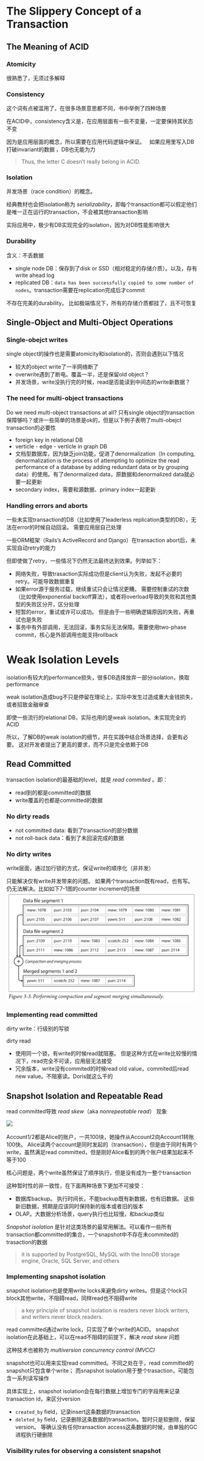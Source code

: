 # The Slippery Concept of a Transaction

## The Meaning of ACID

### Atomicity
很熟悉了，无须过多解释
### Consistency
这个词有点被滥用了，在很多场景意思都不同，书中举例了四种场景

在ACID中，consistency含义是，在应用层面有一些不变量，一定要保持其状态不变

因为是应用层面的概念，所以需要在应用代码逻辑中保证。   如果应用里写入DB打破invariant的数据 ，DB也无能为力
> Thus, the letter C doesn’t really belong in ACID.
### Isolation
并发场景（race condition）的概念。

经典教材也会把isolation称为 _serializability_，即每个transaction都可以假定他们是唯一正在运行的transaction，不会被其他transaction影响

实际应用中，极少有DB实现完全的isolation，因为对DB性能影响很大

### Durability
含义：不丢数据

- single node DB：保存到了disk or SSD（相对稳定的存储介质）。以及，存有write ahead log
- replicated DB：`data has been successfully copied to some number of nodes`。transaction需要在replication完成后才commit

不存在完美的durability。 比如极端情况下，所有的存储介质都挂了，且不可恢复

## Single-Object and Multi-Object Operations

### Single-obejct writes
single object的操作也是需要atomicity和isolation的，否则会遇到以下情况
- 较大的object write了一半网络断了
- overwrite遇到了断电。覆盖一半，还是保留old object？
- 并发场景，write没执行完的时候，read是否能读到中间态的write新数据？

### The need for multi-object transactions

Do we need multi-object transactions at all? 只有single object的transaction保障够吗？或许一些简单的场景是ok的，但是以下例子表明了multi-obejct transaction的必要性

- foreign key in relational DB
- verticle - edge - verticle in graph DB
- 文档型数据库，因为缺乏join功能，促进了denormalization（In computing, denormalization is the process of attempting to optimize the read performance of a database by adding redundant data or by grouping data）的使用。有了denormalized data，原数据和denormalized data就必要一起更新
- secondary index，需要和源数据、primary index一起更新

### Handling errors and aborts

一些未实现transaction的DB（比如使用了leaderless replication类型的DB），无法在error的时候自动回滚。 需要应用层自己处理

一些ORM框架（Rails’s ActiveRecord and Django）在transaction abort后，未实现自动retry的能力

但即使做了retry，一些情况下仍然无法最终达到效果。列举如下：
- 网络失败，导致trasaction实际成功但是client认为失败，发起不必要的retry。可能导致数据重复
- 如果error源于服务过载，继续重试只会让情况更糟。  需要控制重试的次数（比如使用exponential backoff算法），或者将overload导致的失败和其他类型的失败区分开，区分处理
- 短暂的error，重试或许可以成功。 但是由于一些明确逻辑原因的失败，再重试也是失败
- 事务中有外部调用，无法回滚，事务实际无法保障。需要使用two-phase commit，核心是外部调用也能支持rollback

# Weak Isolation Levels

isolation有较大的performance损失，很多DB选择放弃一部分isolation，换取performance

weak isolation造成bug不只是停留在理论上，实际中发生过造成重大金钱损失，或者招致金融审查

即使一些流行的relational DB，实际也用的是weak isolation。未实现完全的ACID

所以，了解DB的weak isolation的细节，并在实践中结合场景选择，会更有必要。 这对开发者提出了更高的要求，而不只是完全依赖于DB

## Read Committed

transaction isolation的最基础的level，就是 _read commited_ 。即：
- read到的都是committed的数据
- write覆盖的也都是committed的数据
### No dirty reads

- not committed data: 看到了transaction的部分数据
- not roll-back data：看到了未回滚完成的数据

### No dirty writes
write层面，通过加行锁的方式，保证write的顺序化（非并发）

只能解决仅有write并发带来的问题。  如果两个transaction既有read，也有写。仍无法解决。比如如下7-1图的counter increment的场景
![图](/images/Pasted%20image%2020230827195927.png)

### Implementing read committed

dirty write：行级别的写锁

dirty read
- 使用同一个锁，有write的时候read就阻塞。  但是这种方式在write比较慢的情况下，read完全不可读，应用层无法接受
- 冗余版本，write没有commited的时候read old value，commited后read new value。不阻塞读。Doris就这么干的

## Snapshot Isolation and Repeatable Read

read committed导致 _read skew_（aka _nonrepeatable read_） 现象

![](Pasted%20image%2020231106191930.png)

Account1/2都是Alice的账户，一共100块，她操作从Account2向Account1转账100快。        Alice读两个account是同时发起的（transaction），但是由于同时有两个write，虽然满足read committed，但是刚好Alice看到的两个账户结果加起来不等于100

核心问题是，两个write虽然保证了顺序执行，但是没有成为一整个transaction

这种暂时性的非一致性，在下面两种场景下更加不可接受：
- 数据库backup。 执行时间长，不能backup既有新数据，也有旧数据。 这些新旧数据，预期是应该同时保持新的版本或者旧的版本
- OLAP。大数据分析场景，query执行也比较慢，和backup类似

_Snapshot isolation_ 是针对这类场景的最常用解法。可以看作一些所有transaction都committed的集合，一个snapshot中不存在未commited的trasaction的数据
> it is supported by PostgreSQL, MySQL with the InnoDB storage engine, Oracle, SQL Server, and others


### Implementing snapshot isolation

snapshot isolation也是使用write locks来避免dirty writes。但是这个lock只block其他write，不阻碍read，同样read也不阻碍write
> a key principle of snapshot isolation is readers never block writers, and writers never block readers.

read committed通过write lock，只实现了单个write的ACID。 snapshot isolation在此基础上，可以在read不阻碍的前提下，解决 _read skew_ 问题

这种技术也被称为 _multiversion concurrency control (MVCC)_

snapshot也可以用来实现read committed。不同之处在于，read committed的snapshot只包含单个write； 而snapshot isolation用于整个trasaction，可能包含一系列读写操作

具体实现上，snapshot isolation会在每行数据上增加专门的字段用来记录transaction id，来区分version

- `created_by` field，记录insert这条数据的transaction
- `deleted_by` field，记录删除这条数据的transaction。暂时只是软删除，保留version。  等确认没有任何transaction access这条数据的时候，由单独的GC进程执行硬删除

### Visibility rules for observing a consistent snapshot






